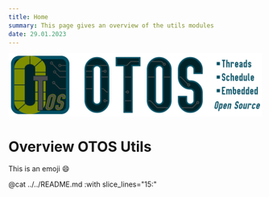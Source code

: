 ```yaml
---
title: Home
summary: This page gives an overview of the utils modules
date: 29.01.2023
---
```

![](./img/otos_header.png)
# Overview OTOS Utils

This is an emoji :smile:

@cat ../../README.md :with slice_lines="15:"
